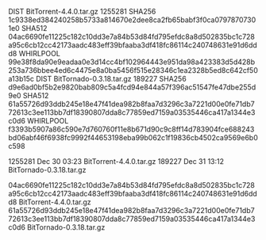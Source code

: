 DIST BitTorrent-4.4.0.tar.gz 1255281
 SHA256 1c9338ed384240258b5733a814670e2dee8ca2fb65babf3f0ca07978707301e0
 SHA512 04ac6690fe11225c182c10dd3e7a84b53d84fd795efdc8a8d502835bc1c728a95c6cb12cc42173aadc483eff39bfaaba3df418fc86114c240748631e91d6ddd8
 WHIRLPOOL 99e38f8da90e9eadaa0e3d14cc4bf102964443e951da98a423383d5d428b253a736bbee4ed6c4475e8a0ba5456f515e28346c1ea2328b5ed8c642cf50a13b15c
DIST BitTornado-0.3.18.tar.gz 189227
 SHA256 d9e6ad0bf5b2e9820bab809c5a4fcd94e844a57f396ac51547fe47dbe255d9e0
 SHA512 61a55726d93ddb245e18e47f41dea982b8faa7d3296c3a7221d00e0fe71db772613c3ee113bb7df18390807dda8c77859ed7159a03535446ca417a1344e3c0d6
 WHIRLPOOL f3393b5907a86c590e7d760760f11e8b671d90c9c8ff14d783904fce688243bd06abf46f6938fc9992f44653198eba99b062c1f19836cb4502ca9569e6b0c598

1255281	Dec 30 03:23	BitTorrent-4.4.0.tar.gz
189227	Dec 31 13:12	BitTornado-0.3.18.tar.gz

04ac6690fe11225c182c10dd3e7a84b53d84fd795efdc8a8d502835bc1c728a95c6cb12cc42173aadc483eff39bfaaba3df418fc86114c240748631e91d6ddd8  BitTorrent-4.4.0.tar.gz
61a55726d93ddb245e18e47f41dea982b8faa7d3296c3a7221d00e0fe71db772613c3ee113bb7df18390807dda8c77859ed7159a03535446ca417a1344e3c0d6  BitTornado-0.3.18.tar.gz
